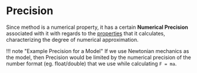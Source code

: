 # Precision

Since method is a numerical property, it has a certain **Numerical Precision** associated with it with regards to the [properties](../properties/overview.md) that it calculates, characterizing the degree of numerical approximation.

!!! note "Example Precision for a Model"
    If we use Newtonian mechanics as the model, then Precision would be limited by the numerical precision of the number format (eg. float/double) that we use while calculating `F = ma`.
